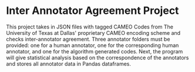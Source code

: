 # Inter Annotator Agreement Project

This project takes in JSON files with tagged CAMEO Codes from The University of Texas at Dallas' proprietary CAMEO encoding scheme and checks inter-annotator agreement. Three annotator folders must be provided: one for a human annotator, one for the corresponding human annotator, and one for the algorithm generated codes. Next, the program will give statistical analysis based on the correspondence of the annotators and stores all annotator data in Pandas dataframes.
